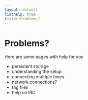 ```yaml
---
layout: default
listhelp: true
title: Problems?
---
```


Problems?
=========

Here are some pages with help for you


* persistent storage
* understanding the setup
* connecting multiple times
* network connections?
* tag files
* help on IRC

